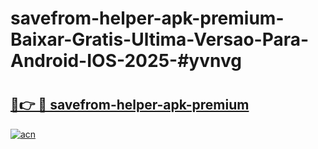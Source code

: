 # savefrom-helper-apk-premium-Baixar-Gratis-Ultima-Versao-Para-Android-IOS-2025-#yvnvg

# <h2><a href="https://ainizakaria.my?title=savefrom-helper-apk-premium&ref=22M">🔗👉 🔴 savefrom-helper-apk-premium</a></h2>

[![acn](https://github.com/user-attachments/assets/0f9c940e-d8b0-45ae-aac7-cd30a18b3e1c)](https://ainizakaria.my?title=savefrom-helper-apk-premium&ref=22M)


